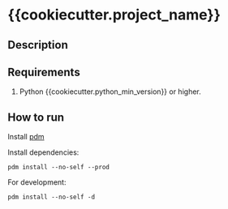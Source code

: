 # {{cookiecutter.project_name}}

## Description


## Requirements

1. Python {{cookiecutter.python_min_version}} or higher.

## How to run

Install [pdm](https://daobook.github.io/pdm/)

Install dependencies:
```
pdm install --no-self --prod
```

For development:
```
pdm install --no-self -d
```

